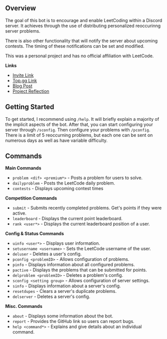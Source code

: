 ## Overview
The goal of this bot is to encourage and enable LeetCoding within a Discord server. It achieves through the use of distributing personalized reoccurinng server problems. 

There is also other functionality that will notify the server about upcoming contests. The timing of these notifications can be set and modified. 

This was a personal project and has no official affiliation with LeetCode. 

**Links**
- [Invite Link](https://discord.com/oauth2/authorize?client_id=1392738606120173719&permissions=2147616768&integration_type=0&scope=bot)
- [Top.gg Link]()
- [Blog Post]()
- [Project Reflection]()

## Getting Started
To get started, I recommend using `/help`. It will briefly explain a majority of the implicit aspects of the bot. After that, you can start configuring your server through `/sconfig`. Then configure your problems with `/pconfig`. There is a limit of 5 reoccurning problems, but each one can be sent on numerous days as well as have variable difficulty. 

## Commands
**Main Commands**
- `problem <dif> <premium*>` - Posts a problem for users to solve.
- `dailyproblem` - Posts the LeetCode daily problem.
- `contests` - Displays upcoming contest times

**Competition Commands**
- `submit` - Submits recently completed problems. Get's points if they were active. 
- `leaderboard` - Displays the current point leaderboard.
- `rank <user*>` - Displays the current leaderboard position of a user. 

**Config & Status Commands**
- `uinfo <user*>` - Displays user information.
- `setusername <username>` - Sets the LeetCode username of the user.
- `deluser` - Deletes a user's config.
- `pconfig <problemID>` - Allows configuration of problems.
- `pinfo` - Displays information about all configured problems. 
- `pactive` - Displays the problems that can be submitted for points.
- `delproblem <problemID>` - Deletes a problem's config.
- `sconfig <setting group>` - Allows configuration of server settings.
- `sinfo` - Displays information about a server's config. 
- `resetdupes` - Clears a server's duplicate problems. 
- `delserver` - Deletes a server's config. 

**Misc. Commands**
- `about` - Displays some information about the bot.
- `report` - Provides the GitHub link so users can report bugs. 
- `help <command*>` - Explains and give details about an individual command.
